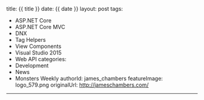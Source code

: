 title: {{ title }}
date: {{ date }}
layout: post
tags:
 - ASP.NET Core
 - ASP.NET Core MVC
 - DNX
 - Tag Helpers
 - View Components
 - Visual Studio 2015
 - Web API
categories:
 - Development
 - News
 - Monsters Weekly
authorId: james_chambers
featureImage: logo_579.png
originalUrl: http://jameschambers.com/
---


<!-- more -->



